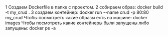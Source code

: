 1 Создаем Dockerfile в папке с проектом.
2 собираем образ:
    docker build -t my_crud .
3 создаем контейнер:
    docker run --name crud -p 80:80 my_crud
Чтобы посмотреть какие образы есть на машине:
    docker images
Чтобы посмотреть какие контейнеры были запущены либо запущены:
    docker ps -a